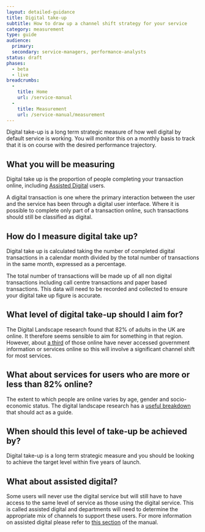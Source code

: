 ```yaml
---
layout: detailed-guidance
title: Digital take-up
subtitle: How to draw up a channel shift strategy for your service
category: measurement
type: guide
audience:
  primary: 
  secondary: service-managers, performance-analysts
status: draft
phases:
  - beta
  - live
breadcrumbs:
  -
    title: Home
    url: /service-manual
  -
    title: Measurement
    url: /service-manual/measurement
---
```


Digital take-up is a long term strategic measure of how well digital by default service is working. You will monitor this on a monthly basis to track that it is on course with the desired performance trajectory.

## What you will be measuring

Digital take up is the proportion of people completing your transaction online, including [Assisted Digital](/service-manual/assisted-digital/index.html) users.

A digital transaction is one where the primary interaction between the user and the service has been through a digital user interface. Where it is possible to complete only part of a transaction online,  such transactions should still be classified as digital.

## How do I measure digital take up?

Digital take up is calculated taking the number of completed digital transactions in a calendar month divided by the total number of transactions in the same month, expressed as a percentage.

The total number of transactions will be made up of all non digital transactions including call centre transactions and paper based transactions. This data will need to be recorded and collected to ensure your digital take up figure is accurate.

## What level of digital take-up should I aim for?

The Digital Landscape research found that 82% of adults in the UK are online. It therefore seems sensible to aim for something in that region. However, about [a third](http://publications.cabinetoffice.gov.uk/digital/research/#fig-2) of those online have never accessed government information or services online so this will involve a significant channel shift for most services.

## What about services for users who are more or less than 82% online?

The extent to which people are online varies by age, gender and socio-economic status. The digital landscape research has a [useful breakdown](http://publications.cabinetoffice.gov.uk/digital/research/#who-is-online-and-who-is-offline) that should act as a guide.

## When should this level of take-up be achieved by?

Digital take-up is a long term strategic measure and you should be looking to achieve the target level within five years of launch.

## What about assisted digital?

Some users will never use the digital service but will still have to have access to the same level of service as those using the digital service. This is called assisted digital and departments will need to determine the appropriate mix of channels to support these users. For more information on assisted digital please refer to [this section](/service-manual/assisted-digital) of the manual.
